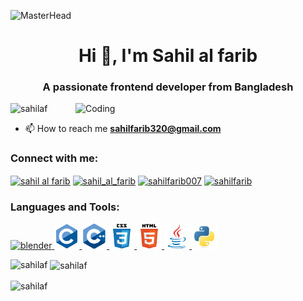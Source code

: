 ![MasterHead](https://i.pinimg.com/originals/4a/fc/9b/4afc9b072b54a7e23b750bccf5d941cc.gif)
<h1 align="center">Hi 👋, I'm Sahil al farib</h1>
<h3 align="center">A passionate frontend developer from Bangladesh</h3>
<img align="right" alt="Coding" width="400" src="https://i.pinimg.com/originals/c2/34/ba/c234babb3445ee509569b656ada08cef.gif">

<p align="left"> <img src="https://komarev.com/ghpvc/?username=sahilaf&label=Profile%20views&color=0e75b6&style=flat" alt="sahilaf" /> </p>

- 📫 How to reach me **sahilfarib320@gmail.com**

<h3 align="left">Connect with me:</h3>
<p align="left">
<a href="https://fb.com/sahil al farib" target="blank"><img align="center" src="https://raw.githubusercontent.com/rahuldkjain/github-profile-readme-generator/master/src/images/icons/Social/facebook.svg" alt="sahil al farib" height="30" width="40" /></a>
<a href="https://instagram.com/sahil_al_farib" target="blank"><img align="center" src="https://raw.githubusercontent.com/rahuldkjain/github-profile-readme-generator/master/src/images/icons/Social/instagram.svg" alt="sahil_al_farib" height="30" width="40" /></a>
<a href="https://codeforces.com/profile/sahilfarib007" target="blank"><img align="center" src="https://raw.githubusercontent.com/rahuldkjain/github-profile-readme-generator/master/src/images/icons/Social/codeforces.svg" alt="sahilfarib007" height="30" width="40" /></a>
<a href="https://www.leetcode.com/sahilfarib" target="blank"><img align="center" src="https://raw.githubusercontent.com/rahuldkjain/github-profile-readme-generator/master/src/images/icons/Social/leet-code.svg" alt="sahilfarib" height="30" width="40" /></a>
</p>

<h3 align="left">Languages and Tools:</h3>
<p align="left"> <a href="https://www.blender.org/" target="_blank" rel="noreferrer"> <img src="https://download.blender.org/branding/community/blender_community_badge_white.svg" alt="blender" width="40" height="40"/> </a> <a href="https://www.cprogramming.com/" target="_blank" rel="noreferrer"> <img src="https://raw.githubusercontent.com/devicons/devicon/master/icons/c/c-original.svg" alt="c" width="40" height="40"/> </a> <a href="https://www.w3schools.com/cpp/" target="_blank" rel="noreferrer"> <img src="https://raw.githubusercontent.com/devicons/devicon/master/icons/cplusplus/cplusplus-original.svg" alt="cplusplus" width="40" height="40"/> </a> <a href="https://www.w3schools.com/css/" target="_blank" rel="noreferrer"> <img src="https://raw.githubusercontent.com/devicons/devicon/master/icons/css3/css3-original-wordmark.svg" alt="css3" width="40" height="40"/> </a> <a href="https://www.w3.org/html/" target="_blank" rel="noreferrer"> <img src="https://raw.githubusercontent.com/devicons/devicon/master/icons/html5/html5-original-wordmark.svg" alt="html5" width="40" height="40"/> </a> <a href="https://www.java.com" target="_blank" rel="noreferrer"> <img src="https://raw.githubusercontent.com/devicons/devicon/master/icons/java/java-original.svg" alt="java" width="40" height="40"/> </a> <a href="https://www.python.org" target="_blank" rel="noreferrer"> <img src="https://raw.githubusercontent.com/devicons/devicon/master/icons/python/python-original.svg" alt="python" width="40" height="40"/> </a> </p>

<p><img align="left" src="https://github-readme-stats.vercel.app/api/top-langs?username=sahilaf&show_icons=true&locale=en&layout=compact" alt="sahilaf" /></p>

<p>&nbsp;<img align="center" src="https://github-readme-stats.vercel.app/api?username=sahilaf&show_icons=true&locale=en" alt="sahilaf" /></p>

<p><img align="center" src="https://github-readme-streak-stats.herokuapp.com/?user=sahilaf&" alt="sahilaf" /></p>
